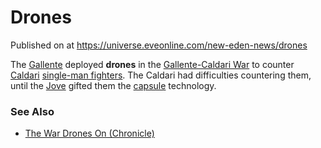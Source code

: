 # Drones
Published on  at https://universe.eveonline.com/new-eden-news/drones

The [Gallente](4bufc5OaK80rlo20Pez6gK) deployed **drones** in the [Gallente-Caldari War](1ehjby0lOpdwMJf9CprPtV) to counter [Caldari](7unGNsrMFwIWXMMbrM2jfy) [single-man fighters](2zJdxBu7hlAbyrhkl5sLou). The Caldari had difficulties countering them, until the [Jove](6xoRWydZHCG4nplVmqXV9G) gifted them the [capsule](2klMsyfd5quK05XnGL9wNB) technology. 


### See Also
* [The War Drones On (Chronicle)](ta3q2yUTdSA58tHpFmlQq)

